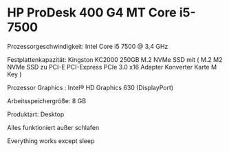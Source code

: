 # HP ProDesk 400 G4 MT Core i5-7500
	
Prozessorgeschwindigkeit: Intel Core i5	7500 @ 3,4 GHz

Festplattenkapazität: Kingston KC2000 250GB M.2 NVMe SSD mit ( M.2 M2 NVMe SSD zu PCI-E PCI-Express PCIe 3.0 x16 Adapter Konverter Karte M Key )


Prozessor Graphics : Intel® HD Graphics 630 (DisplayPort)

Arbeitsspeichergröße:	8 GB	

Produktart: Desktop

Alles funktioniert außer schlafen

Everything works except sleep
